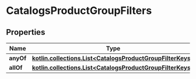 
# CatalogsProductGroupFilters

## Properties
Name | Type | Description | Notes
------------ | ------------- | ------------- | -------------
**anyOf** | [**kotlin.collections.List&lt;CatalogsProductGroupFilterKeys&gt;**](CatalogsProductGroupFilterKeys.md) |  | 
**allOf** | [**kotlin.collections.List&lt;CatalogsProductGroupFilterKeys&gt;**](CatalogsProductGroupFilterKeys.md) |  | 




